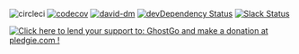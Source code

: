 ![circleci](https://img.shields.io/circleci/project/happybai/ghost-go/develop.svg)
[![codecov](https://img.shields.io/codecov/c/github/happybai/ghost-go/develop.svg)](https://codecov.io/gh/happybai/ghost-go)
[![david-dm](https://david-dm.org/happybai/ghost-go.svg)](https://david-dm.org/happybai/ghost-go)
[![devDependency Status](https://david-dm.org/happybai/ghost-go/dev-status.svg)](https://david-dm.org/happybai/ghost-go#info=devDependencies)
[![Slack Status](https://ghost-go-slackin.herokuapp.com/badge.svg)](https://ghost-go-slackin.herokuapp.com)

[![Click here to lend your support to: GhostGo and make a donation at pledgie.com !](https://pledgie.com/campaigns/32445.png?skin_name=chrome)](https://pledgie.com/campaigns/32445)
